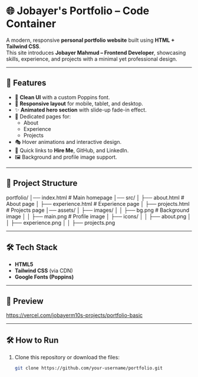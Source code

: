 # 🌐 Jobayer's Portfolio – Code Container

A modern, responsive **personal portfolio website** built using **HTML + Tailwind CSS**.  
This site introduces **Jobayer Mahmud – Frontend Developer**, showcasing skills, experience, and projects with a minimal yet professional design.

---

## 🚀 Features
- 🎨 **Clean UI** with a custom Poppins font.
- 📱 **Responsive layout** for mobile, tablet, and desktop.
- ✨ **Animated hero section** with slide-up fade-in effect.
- 📂 Dedicated pages for:
  - About
  - Experience
  - Projects
- 🎭 Hover animations and interactive design.
- 🔗 Quick links to **Hire Me**, GitHub, and LinkedIn.
- 🖼️ Background and profile image support.

---

## 📂 Project Structure
portfolio/
│── index.html # Main homepage
│── src/
│ ├── about.html # About page
│ ├── experience.html # Experience page
│ ├── projects.html # Projects page
│── assets/
│ ├── images/
│ │ ├── bg.png # Background image
│ │ ├── main.png # Profile image
│ ├── icons/
│ │ ├── about.png
│ │ ├── experience.png
│ │ ├── projects.png


---

## 🛠️ Tech Stack
- **HTML5**
- **Tailwind CSS** (via CDN)
- **Google Fonts (Poppins)**

---

## 📸 Preview

https://vercel.com/jobayerm10s-projects/portfolio-basic


---

## 🛠️ How to Run
1. Clone this repository or download the files:
   ```bash
   git clone https://github.com/your-username/portfolio.git
